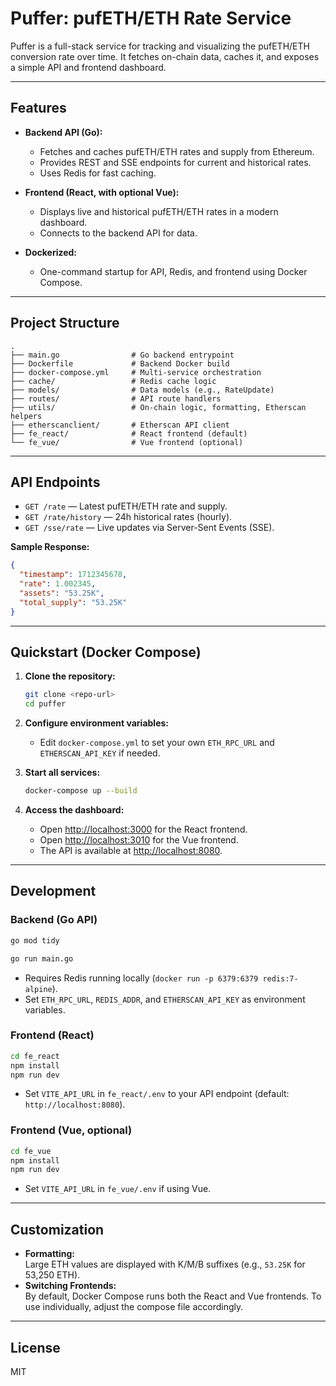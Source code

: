 # Puffer: pufETH/ETH Rate Service

Puffer is a full-stack service for tracking and visualizing the pufETH/ETH conversion rate over time. It fetches on-chain data, caches it, and exposes a simple API and frontend dashboard.

---

## Features

- **Backend API (Go):**  
  - Fetches and caches pufETH/ETH rates and supply from Ethereum.
  - Provides REST and SSE endpoints for current and historical rates.
  - Uses Redis for fast caching.

- **Frontend (React, with optional Vue):**  
  - Displays live and historical pufETH/ETH rates in a modern dashboard.
  - Connects to the backend API for data.

- **Dockerized:**  
  - One-command startup for API, Redis, and frontend using Docker Compose.

---

## Project Structure

```
.
├── main.go                # Go backend entrypoint
├── Dockerfile             # Backend Docker build
├── docker-compose.yml     # Multi-service orchestration
├── cache/                 # Redis cache logic
├── models/                # Data models (e.g., RateUpdate)
├── routes/                # API route handlers
├── utils/                 # On-chain logic, formatting, Etherscan helpers
├── etherscanclient/       # Etherscan API client
├── fe_react/              # React frontend (default)
└── fe_vue/                # Vue frontend (optional)
```

---

## API Endpoints

- `GET /rate` — Latest pufETH/ETH rate and supply.
- `GET /rate/history` — 24h historical rates (hourly).
- `GET /sse/rate` — Live updates via Server-Sent Events (SSE).

**Sample Response:**
```json
{
  "timestamp": 1712345678,
  "rate": 1.002345,
  "assets": "53.25K",
  "total_supply": "53.25K"
}
```

---

## Quickstart (Docker Compose)

1. **Clone the repository:**
   ```sh
   git clone <repo-url>
   cd puffer
   ```

2. **Configure environment variables:**
   - Edit `docker-compose.yml` to set your own `ETH_RPC_URL` and `ETHERSCAN_API_KEY` if needed.

3. **Start all services:**
   ```sh
   docker-compose up --build
   ```

4. **Access the dashboard:**
   - Open [http://localhost:3000](http://localhost:3000) for the React frontend.
   -  Open [http://localhost:3010](http://localhost:3010) for the Vue frontend.
   - The API is available at [http://localhost:8080](http://localhost:8080).

---

## Development

### Backend (Go API)
```sh
go mod tidy
```

```sh
go run main.go
```
- Requires Redis running locally (`docker run -p 6379:6379 redis:7-alpine`).
- Set `ETH_RPC_URL`, `REDIS_ADDR`, and `ETHERSCAN_API_KEY` as environment variables.

### Frontend (React)
```sh
cd fe_react
npm install
npm run dev
```
- Set `VITE_API_URL` in `fe_react/.env` to your API endpoint (default: `http://localhost:8080`).

### Frontend (Vue, optional)
```sh
cd fe_vue
npm install
npm run dev
```
- Set `VITE_API_URL` in `fe_vue/.env` if using Vue.

---

## Customization

- **Formatting:**  
  Large ETH values are displayed with K/M/B suffixes (e.g., `53.25K` for 53,250 ETH).
- **Switching Frontends:**  
  By default, Docker Compose runs both the React and Vue frontends. To use individually, adjust the compose file accordingly.

---

## License

MIT
